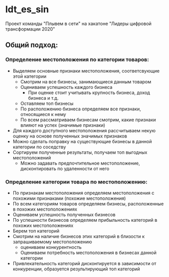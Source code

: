 # ldt_es_sin
Проект команды "Плывем в сети" на хакатоне "Лидеры цифровой трансформации 2020"

## Общий подход:
### Определение местоположения по категории товаров:
* Выделяем основные признаки местоположения, соответсвующие этой категории
    * Смотрим на все бизнесы, занимающиеся данным товаром
    * Оцениваем успешность каждого бизнеса
        * При оценке стоит учитывать крупность бизнеса, доход бизнеса и т.д.
    * Оставляем топ бизнесы
    * По расположению бизнеса определяем все признаки, относящиеся к нему
    * По всем рассматриваем бизнесам смотрим, какие признаки влияют на успех (значимые признаки)
* Для каждого доступного местоположения рассчитываем некую оценку на основе полученных значимых признаков
* Можно сделать поправку на существующие бизнесы в данной категории по соседству
* Сортируем полученные результаты, получаем топ выгодных местоположений 
    * Можно задавать предпочтительное местоположение, дисконтировать по удаленности от него
### Определение категории товара по местоположению:
* По признакам местоположения определяем местоположения с похожими признаками (похожие местоположения)
* По всем категориям товаров определяем бизнесы, расположенные в похожих местоположениях
* Оцениваем успешность полученных бизнесов
* По успешности бизнесов определяем прибыльность категорий в похожих местоположениях
* Берем топ категорий
* Смотрим на наличие бизнесов этих категорий в близости к запрашиваемому местоположению
    * оцениваем конкурентность
    * Оцениваем потребность местоположения в бизнесах данной категории
* Привлекательность категорий дисконтируется в зависимости от конкуренции, образуется результирующий топ категорий